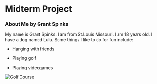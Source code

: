 # Midterm Project
### About Me by Grant Spinks
My name is Grant Spinks. I am from St.Louis Missouri. I am 18 years old. I have a dog named Lulu. Some things I like to do for fun include:

- Hanging with friends

- Playing golf

- Playing videogames

![Golf Course](https://www.google.com/url?sa=i&url=https%3A%2F%2Forangetourism.org%2Fnews%2F5-golf-courses-to-visit-in-ocny-this-season%2F&psig=AOvVaw2pGs42FkQ10tiZBdqnDMHY&ust=1666384131276000&source=images&cd=vfe&ved=0CAwQjRxqFwoTCPibm-bS7_oCFQAAAAAdAAAAABAI)

